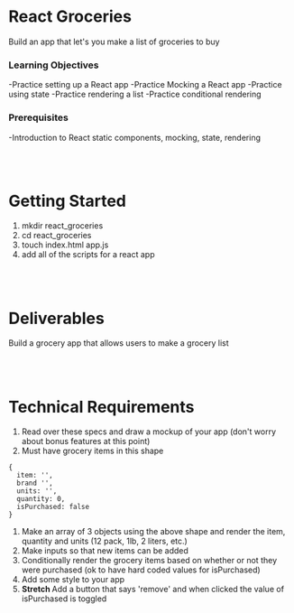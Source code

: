 # React Groceries
Build an app that let's you make a list of groceries to buy

### Learning Objectives
-Practice setting up a React app
-Practice Mocking a React app
-Practice using state
-Practice rendering a list
-Practice conditional rendering
### Prerequisites
-Introduction to React static components, mocking, state, rendering

<br>
<br>

# Getting Started

1.  mkdir react_groceries 
2. cd react_groceries
3. touch index.html app.js
4. add all of the scripts for a react app


<br>
<br>

# Deliverables
Build a grocery app that allows users to make a grocery list

<br>
<br>

# Technical Requirements
1. Read over these specs and draw a mockup of your app (don't worry about bonus features at this point)
2. Must have grocery items in this shape

```
{
  item: '',
  brand '',
  units: '',
  quantity: 0,
  isPurchased: false
}
```

1. Make an array of 3 objects using the above shape and render the item, quantity and units (12 pack, 1lb, 2 liters, etc.)
2. Make inputs so that new items can be added
3. Conditionally render the grocery items based on whether or not they were purchased (ok to have hard coded values for isPurchased)
4. Add some style to your app
5. <b> Stretch </b> Add a button that says 'remove' and when clicked the value of isPurchased is toggled